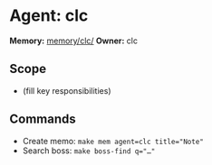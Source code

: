 # Agent: clc

**Memory:** [memory/clc/](../../memory/clc/)
**Owner:** clc

## Scope
- (fill key responsibilities)

## Commands
- Create memo: `make mem agent=clc title="Note"`
- Search boss: `make boss-find q="…"`
